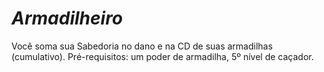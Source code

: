 # *Armadilheiro*

Você soma sua Sabedoria no dano e na CD de suas armadilhas (cumulativo). Pré-requisitos: um poder de armadilha, 5º nível de caçador.